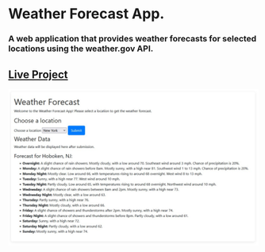 <h1>Weather Forecast App.</h1> 
<h3>A web application that provides weather forecasts for selected locations using the weather.gov API.</h3>
<h2>
   <a href="https://weather-data-api.onrender.com">Live Project</a> 
</h2>

![alt text](https://github.com/patricktrahan/Weather_Data_API/blob/main/media/Weather_API_01.jpg?raw=true)
